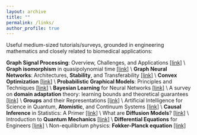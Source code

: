 ```yaml
---
layout: archive
title: ""
permalink: /links/
author_profile: true
---
```

Useful medium-sized tutorials/surveys, grounded in engineering mathematics and closely related to biomedical applications:

**Graph Signal Processing**: Overview, Challenges, and Applications [[link]](https://ieeexplore.ieee.org/abstract/document/8347162?casa_token=7nR8ry0L5usAAAAA:OTpfQIy2B_DWr26gpz0YHj_yyfc0fJpKsjb4moAIKU9tjQVQ8mykDJ6ObhNvjAXTYGV2veE7Yw) \\
**Graph isomorphism** in quasipolynomial time [[link]](https://dl.acm.org/doi/abs/10.1145/2897518.2897542?casa_token=0rX_JZr1qoYAAAAA:deJxIpoKP9RwEEoll-LSjfRn-77k40Ng9ROQddoIl6lJ2lNlSa4Kvm8f9hxbe5rzZXzSR5wN7fmk2g) \\
**Graph Neural Networks**: Architectures, **Stability**, and Transferability [[link]](https://ieeexplore.ieee.org/abstract/document/9356126) \\
**Convex Optimization** [[link]](https://web.stanford.edu/~boyd/cvxbook/) \\
**Probabilistic Graphical Models**: Principles and Techniques [[link]](https://d1wqtxts1xzle7.cloudfront.net/52550594/Probabilistic_Graphical_Models_Principles_and_Techniques.pdf?1491691978=&response-content-disposition=inline%3B+filename%3DProbabilistic_Graphical_Models_Principle.pdf&Expires=1702068753&Signature=dRU1vCQ7C7dJ4JfR357V~whsygq-dSMXFS3buVKWvrbVrhYsjxAfITj3T9y~qKKlwlrjM-Q63F2oVhxOH-U8SMNzu7TAIl811RRXlakZ8WT2Wg5qYlDDwspuUf1vez8iujQ-zpDHsTXRta8vxTZDpGyQBap6z31dA7s20oP-iHCb7q6W5hNabDp0L~vBDasJpV2TKmHLvL9FWqqOvHupd34MryKRJMyCLlMbXaSV-URuB-wjaH~qM6dWu8T8bo8VpE69Obgz9V8k3X6bYzXPKVACnRR7LaCqfDy95c32rv8rChWUonQ3ejiN1D-K-32UVuGEou~f0rVM6qicrAfJOw__&Key-Pair-Id=APKAJLOHF5GGSLRBV4ZA) \\
**Bayesian Learning** for Neural Networks [[link]](https://glizen.com/radfordneal/ftp/thesis.pdf) \\
A survey on **domain adaptation** theory: learning bounds and theoretical guarantees [[link]](https://arxiv.org/abs/2004.11829) \\
**Groups** and their Representations [[link]](https://dept.math.lsa.umich.edu/~kesmith/rep.pdf) \\
Artificial Intelligence for Science in Quantum, **Atomistic**, and Continuum Systems [[link]](https://arxiv.org/abs/2307.08423) \\
**Causal Inference** in Statistics: A Primer [[link]](http://bayes.cs.ucla.edu/PRIMER/) \\
What are **Diffusion Models**? [[link]](https://lilianweng.github.io/posts/2021-07-11-diffusion-models/) \\
Introduction to **Quantum Mechanics** [[link]](https://ds.amu.edu.et/xmlui/bitstream/handle/123456789/7224/INTRODUC.PDF?sequence=1&isAllowed=y) \\
**Differential Equations** for Engineers [[link]](https://www.math.hkust.edu.hk/~machas/differential-equations-for-engineers.pdf) \\
Non-equilibrium physics: **Fokker-Planck equation** [[link]](https://www.physik.uni-bielefeld.de/~borghini/Teaching/Nonequilibrium16/06_15.pdf)
